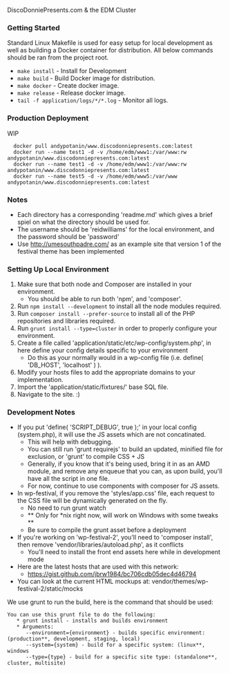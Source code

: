 DiscoDonniePresents.com & the EDM Cluster

### Getting Started
Standard Linux Makefile is used for easy setup for local development as well as building a Docker container for distribution.
All below commands should be ran from the project root.

* `make install` - Install for Development
* `make build` - Build Docker image for distribution.
* `make docker` - Create docker image.
* `make release` - Release docker image.
* `tail -f application/logs/*/*.log` - Monitor all logs.

### Production Deployment
WIP

```shell
  docker pull andypotanin/www.discodonniepresents.com:latest
  docker run --name test1 -d -v /home/edm/www1:/var/www:rw  andypotanin/www.discodonniepresents.com:latest
  docker run --name test1 -d -v /home/edm/www1:/var/www:rw  andypotanin/www.discodonniepresents.com:latest
  docker run --name test5 -d -v /home/edm/www5:/var/www     andypotanin/www.discodonniepresents.com:latest
```

### Notes
* Each directory has a corresponding 'readme.md' which gives a brief spiel on what the directory should be used for.
* The username should be 'reidwilliams' for the local environment, and the password should be 'password'
* Use http://umesouthpadre.com/ as an example site that version 1 of the festival theme has been implemented

### Setting Up Local Environment
1. Make sure that both node and Composer are installed in your environment.
   * You should be able to run both 'npm', and 'composer'.
2. Run `npm install --development` to install all the node modules required.
3. Run `composer install --prefer-source` to install all of the PHP repositories and libraries required.
4. Run `grunt install --type=cluster` in order to properly configure your environment.
5. Create a file called 'application/static/etc/wp-config/system.php', in here define your config details specific to your environment
   * Do this as your normally would in a wp-config file (i.e. define( 'DB_HOST', 'localhost' ) ).
6. Modify your hosts files to add the appropriate domains to your implementation.
7. Import the 'application/static/fixtures/' base SQL file.
8. Navigate to the site. :)

### Development Notes
* If you put 'define( 'SCRIPT_DEBUG', true );' in your local config (system.php), it will use the JS assets which are not concatinated.
  - This will help with debugging.
  - You can still run 'grunt requirejs' to build an updated, minified file for exclusion, or 'grunt' to compile CSS + JS
  - Generally, if you know that it's being used, bring it in as an AMD module, and remove any enqueue that you can, as upon build, you'll have all the script in one file.
  - For now, continue to use components with composer for JS assets.
* In wp-festival, if you remove the 'styles/app.css' file, each request to the CSS file will be dynamically generated on the fly.
  - No need to run grunt watch
  - ** Only for *nix right now, will work on Windows with some tweaks **
  - Be sure to compile the grunt asset before a deployment
* If you're working on 'wp-festival-2', you'll need to 'composer install', then remove 'vendor/libraries/autoload.php', as it conflicts
  - You'll need to install the front end assets here while in development mode
* Here are the latest hosts that are used with this network:
  - https://gist.github.com/jbrw1984/bc706cdb05dec4d46794
* You can look at the current HTML mockups at: vendor/themes/wp-festival-2/static/mocks

We use grunt to run the build, here is the command that should be used:
```shell
You can use this grunt file to do the following:
   * grunt install - installs and builds environment
   * Arguments:
      --environment={environment} - builds specific environment: (production**, development, staging, local)
      --system={system} - build for a specific system: (linux**, windows
      --type={type} - build for a specific site type: (standalone**, cluster, multisite)
```
